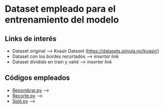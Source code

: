 # Dataset empleado para el entrenamiento del modelo

## Links de interés

* Dataset original --> Kvasir Dataset (https://datasets.simula.no/kvasir/)
* Dataset con los bordes recortados --> *insertar link*
* Dataset dividido en train y valid --> *insertar link*


## Códigos empleados

* [Renombrar.py](Renombrar.py) -->
* [Recorte.py](Recorte.py) -->
* [Split.py](Split.py) -->

